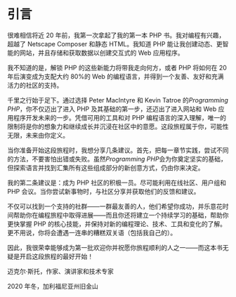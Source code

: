 # 引言

很难相信将近 20 年前，我第一次拿起了我的第一本 PHP 书。我对编程有兴趣，超越了 Netscape Composer 和静态 HTML。我知道 PHP 能让我创建动态、更智能的网站，并且存储和获取数据以创建交互式的 Web 应用程序。

我不知道的是，解锁 PHP 的这些新能力将带我走向何方，或者 PHP 将如何在 20 年后演变成为支配大约 80%的 Web 的编程语言，并得到一个友善、友好和充满活力的社区的支持。

千里之行始于足下。通过选择 Peter MacIntyre 和 Kevin Tatroe 的*Programming PHP*，你不仅迈出了进入 PHP 及其基础的第一步，还迈出了进入网站和 Web 应用程序开发未来的一步。凭借可用的工具和对 PHP 编程语言的深入理解，唯一的限制将是你的想象力和继续成长并沉浸在社区中的意愿。这段旅程属于你，可能性无限，未来由你定义。

当你准备开始这段旅程时，我想分享几条建议。首先，把每一章节实践，尝试不同的方法，不要害怕出错或失败。虽然*Programming PHP*会为你奠定坚实的基础，但探索语言并找到汇集所有这些组成部分的新创意方式，仍由你来决定。

我的第二条建议是：成为 PHP 社区的积极一员。尽可能利用在线社区、用户组和 PHP 会议。当你尝试新事物时，与社区分享并获取他们的反馈和建议。

不仅可以找到一个支持的社群——一群最友善的人，他们希望你成功，并乐意花时间帮助你在编程旅程中取得进展——而且你还将建立一个持续学习的基础，帮助你更快掌握 PHP 的核心技能，并保持对新的编程理论、技术、工具和变化的了解。更不用说，你将会遭遇一连串的糟糕双关语（包括我自己的）。

因此，我很荣幸能够成为第一批欢迎你并祝愿你旅程顺利的人之一——而这本书无疑是开启这段旅程的最好开始！

迈克尔·斯托，作家、演讲家和技术专家

2020 年冬，加利福尼亚州旧金山
